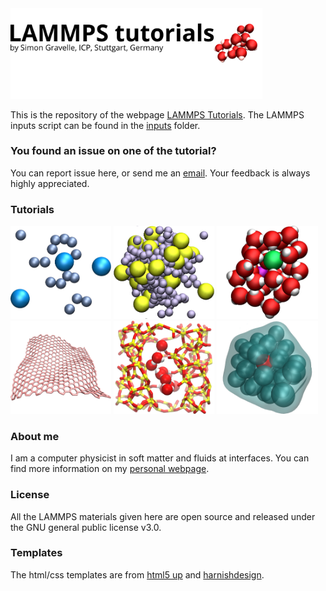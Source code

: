 <a href="https://lammpstutorials.github.io">
<img src="docs/figures/welcome.png" width="80%" /></a>

This is the repository of the webpage [LAMMPS Tutorials](https://lammpstutorials.github.io/). 
The LAMMPS inputs script can be found in the [inputs](inputs/) folder. 

### You found an issue on one of the tutorial? ###

You can report issue here, or send me an [email](https://simongravelle.github.io/). Your feedback is always highly appreciated.

### Tutorials ###

<p float="left">
  <a href="https://lammpstutorials.github.io/tutorials/01-SimpleMolecularSimulation.html">
  <img src="docs/figures/01-SimpleMolecularSimulation/avatar.jpg" width="32%" /></a>

  <a href="https://lammpstutorials.github.io/tutorials/02-PorousMembraneOsmosis.html">
  <img src="docs/figures/tutorial07/avatar.jpg" width="32%" /></a>

  <a href="https://lammpstutorials.github.io/tutorials/03-NanoconfinedElectrolyte.html">
  <img src="docs/figures/tutorial03/avatar.jpg" width="32%" /></a>
  
  <a href="https://lammpstutorials.github.io/tutorials/04-Graphene.html">
  <img src="docs/figures/tutorial04/avatar.jpg" width="32%" /></a>
  
  <a href="https://lammpstutorials.github.io/tutorials/05-FluidCrack.html">
  <img src="docs/figures/tutorial05/avatar.jpg" width="32%" /></a>
  
  <a href="https://lammpstutorials.github.io/tutorials/06-FreeEnergy.html">
  <img src="docs/figures/tutorial02/avatar.jpg" width="32%" /></a>
</p>

### About me ###

I am a computer physicist in soft matter and fluids at interfaces. You can 
find more information on my [personal webpage](https://simongravelle.github.io/).

### License ###

All the LAMMPS materials given here are open source and released under the 
GNU general public license v3.0.

### Templates ###

The html/css templates are from [html5 up](https://html5up.net/) 
and [harnishdesign](http://www.harnishdesign.net/).
